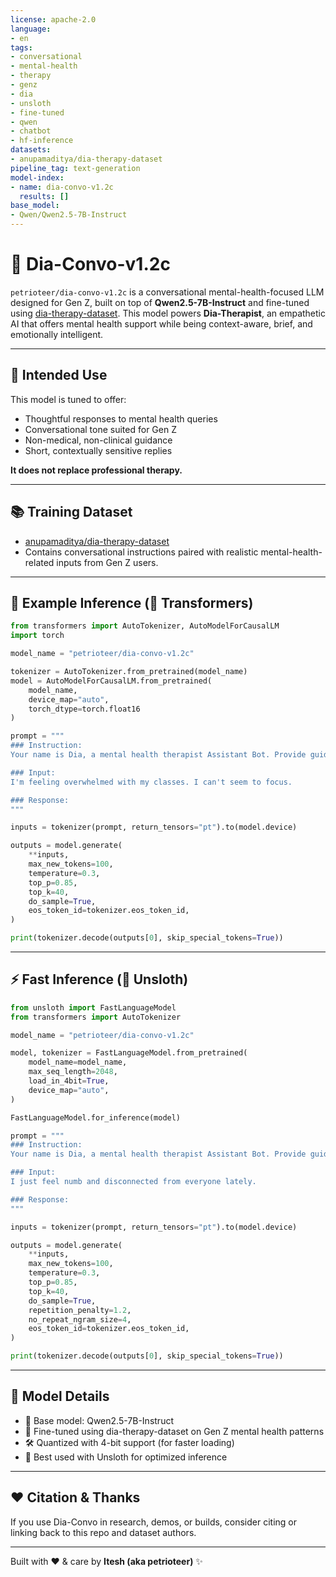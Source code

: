 ```yaml
---
license: apache-2.0
language:
- en
tags:
- conversational
- mental-health
- therapy
- genz
- dia
- unsloth
- fine-tuned
- qwen
- chatbot
- hf-inference
datasets:
- anupamaditya/dia-therapy-dataset
pipeline_tag: text-generation
model-index:
- name: dia-convo-v1.2c
  results: []
base_model:
- Qwen/Qwen2.5-7B-Instruct
---
```


# 🧠 Dia-Convo-v1.2c

`petrioteer/dia-convo-v1.2c` is a conversational mental-health-focused LLM designed for Gen Z, built on top of **Qwen2.5-7B-Instruct** and fine-tuned using [dia-therapy-dataset](https://huggingface.co/datasets/anupamaditya/dia-therapy-dataset). This model powers **Dia-Therapist**, an empathetic AI that offers mental health support while being context-aware, brief, and emotionally intelligent.

---

## 💬 Intended Use

This model is tuned to offer:
- Thoughtful responses to mental health queries
- Conversational tone suited for Gen Z
- Non-medical, non-clinical guidance
- Short, contextually sensitive replies

**It does not replace professional therapy.**

---

## 📚 Training Dataset

- [anupamaditya/dia-therapy-dataset](https://huggingface.co/datasets/anupamaditya/dia-therapy-dataset)
- Contains conversational instructions paired with realistic mental-health-related inputs from Gen Z users.

---

## 🧪 Example Inference (🤗 Transformers)

```python
from transformers import AutoTokenizer, AutoModelForCausalLM
import torch

model_name = "petrioteer/dia-convo-v1.2c"

tokenizer = AutoTokenizer.from_pretrained(model_name)
model = AutoModelForCausalLM.from_pretrained(
    model_name,
    device_map="auto",
    torch_dtype=torch.float16
)

prompt = """
### Instruction:
Your name is Dia, a mental health therapist Assistant Bot. Provide guidance on mental health topics only and avoid others. Don\'t give medical advice. Keep responses short and relevant.

### Input:
I'm feeling overwhelmed with my classes. I can't seem to focus.

### Response:
"""

inputs = tokenizer(prompt, return_tensors="pt").to(model.device)

outputs = model.generate(
    **inputs,
    max_new_tokens=100,
    temperature=0.3,
    top_p=0.85,
    top_k=40,
    do_sample=True,
    eos_token_id=tokenizer.eos_token_id,
)

print(tokenizer.decode(outputs[0], skip_special_tokens=True))
```

---

## ⚡ Fast Inference (🧬 Unsloth)

```python
from unsloth import FastLanguageModel
from transformers import AutoTokenizer

model_name = "petrioteer/dia-convo-v1.2c"

model, tokenizer = FastLanguageModel.from_pretrained(
    model_name=model_name,
    max_seq_length=2048,
    load_in_4bit=True,
    device_map="auto",
)

FastLanguageModel.for_inference(model)

prompt = """
### Instruction:
Your name is Dia, a mental health therapist Assistant Bot. Provide guidance on mental health topics only and avoid others. Don\'t give medical advice. Keep responses short and relevant.

### Input:
I just feel numb and disconnected from everyone lately.

### Response:
"""

inputs = tokenizer(prompt, return_tensors="pt").to(model.device)

outputs = model.generate(
    **inputs,
    max_new_tokens=100,
    temperature=0.3,
    top_p=0.85,
    top_k=40,
    do_sample=True,
    repetition_penalty=1.2,
    no_repeat_ngram_size=4,
    eos_token_id=tokenizer.eos_token_id,
)

print(tokenizer.decode(outputs[0], skip_special_tokens=True))
```

---

## 📍 Model Details

- 🔗 Base model: Qwen2.5-7B-Instruct
- 🧠 Fine-tuned using dia-therapy-dataset on Gen Z mental health patterns
- 🛠️ Quantized with 4-bit support (for faster loading)
- 🧪 Best used with Unsloth for optimized inference

---

## ❤️ Citation & Thanks

If you use Dia-Convo in research, demos, or builds, consider citing or linking back to this repo and dataset authors.

---

 
Built with ❤️ & care by **Itesh (aka petrioteer)** ✨
